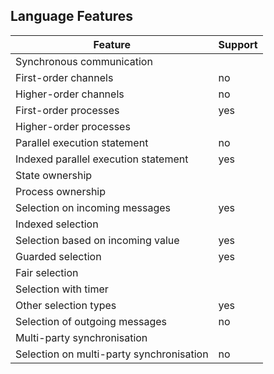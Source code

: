 ## Language Features

| Feature                                   | Support |
| ----------------------------------------- | ------- |
| Synchronous communication                 |         |
| First-order channels                      | no      |
| Higher-order channels                     | no      |
| First-order processes                     | yes     |
| Higher-order processes                    |         |
| Parallel execution statement              | no      |
| Indexed parallel execution statement      | yes     |
| State ownership                           |         |
| Process ownership                         |         |
| Selection on incoming messages            | yes     |
| Indexed selection                         |         |
| Selection based on incoming value         | yes     |
| Guarded selection                         | yes     |
| Fair selection                            |         |
| Selection with timer                      |         |
| Other selection types                     | yes     |
| Selection of outgoing messages            | no      |
| Multi-party synchronisation               |         |
| Selection on multi-party synchronisation  | no      |